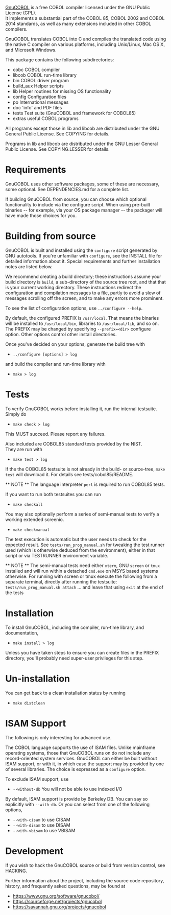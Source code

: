 [GnuCOBOL](https://www.gnu.org/software/gnucobol/) is a free
COBOL compiler licensed under the GNU Public License (GPL).  
It implements a substantial part of the COBOL 85,
COBOL 2002 and COBOL 2014 standards, as well as many extensions
included in other COBOL compilers.

GnuCOBOL translates COBOL into C and compiles the translated code
using the native C compiler on various platforms, including Unix/Linux,
Mac OS X, and Microsoft Windows.

This package contains the following subdirectories:

*    cobc        COBOL compiler
*    libcob      COBOL run-time library
*    bin         COBOL driver program
*    build_aux   Helper scripts
*    lib         Helper routines for missing OS functionality
*    config      Configuration files
*    po          International messages
*    doc         'info' and PDF files
*    tests       Test suite (GnuCOBOL and framework for COBOL85)
*    extras      useful COBOL programs

All programs except those in lib and libcob are distributed under
the GNU General Public License.  See COPYING for details.

Programs in lib and libcob are distributed under the GNU Lesser
General Public License.  See COPYING.LESSER for details.

Requirements
============

GnuCOBOL uses other software packages, some of these are necessary,
some optional.  See DEPENDENCIES.md for a complete list.

If building GnuCOBOL from source, you can choose which optional
functionality to include via the configure script.  When using
pre-built binaries -- for example, via your OS package 
manager -- the packager will have made those choices for you.  

Building from source
====================

GnuCOBOL is built and installed using the `configure` script generated
by GNU autotools.  If you're unfamiliar with `configure`, see the
INSTALL file for detailed information about it.  Special requirements
and further installation notes are listed below.

We recommend creating a build directory; these instructions assume
your build directory is `build`, a sub-directory of the source tree
root, and that that is your current working directory.  These
instructions redirect the configuration and compilation messages to a
file, partly to avoid a slew of messages scrolling off the screen, and
to make any errors more prominent.

To see the list of configuration options, use `../configure --help`. 

By default, the configured PREFIX is `/usr/local`.  That means the
binaries will be installed to `/usr/local/bin`, libraries to
`/usr/local/lib`, and so on.  The PREFIX may be changed by specifying
`--prefix=<dir>` configure option.  Other options control other 
install directories.  

Once you've decided on your options, generate the build tree with

*  `../configure [options] > log` 

and build the compiler and run-time library with 

*  `make > log`

Tests
=====

To verify GnuCOBOL works before installing it, run the internal
testsuite. Simply do

*  `make check > log`

This MUST succeed.  Please report any failures.

Also included are COBOL85 standard tests provided by the NIST.  
They are run with

* `make test > log`

If the the COBOL85 testsuite is not already in the build- or source-tree,
`make test` will download it.  For details see tests/cobol85/README.

** NOTE **
   The language interpreter `perl` is required to run COBOL85 tests.


 If you want to run both testsuites you can run
 
 *  `make checkall`


 You may also optionally perform a series of semi-manual tests to
 verify a working extended screenio.
 
 *  `make checkmanual`

 The test execution is automatic but the user needs to check for
 the expected result. See `tests/run_prog_manual.sh` for tweaking the
 test runner used (which is otherwise deduced from the environment),
 either in that script or via TESTRUNNER environment variable.

** NOTE **
   The semi-manual tests need either `xterm`, GNU `screen` or `tmux`
   installed and will run within a detached `cmd.exe` on MSYS based
   systems otherwise.
   For running with screen or tmux execute the following from
   a separate terminal, directly after running the testsuite:
   `tests/run_prog_manual.sh attach`
   ... and leave that using `exit` at the end of the tests

Installation
============

To install GnuCOBOL, including the compiler, run-time library, and
documentation, 
 
 * `make install > log`

Unless you have taken steps to ensure you can create files in the
PREFIX directory, you'll probably need super-user privileges for this step.  


Un-installation
===============

You can get back to a clean installation status by running

*  `make distclean`

ISAM Support
============

The following is only interesting for advanced use.  

The COBOL language supports the use of ISAM files.  Unlike mainframe
operating systems, those that GnuCOBOL runs on do not include any
record-oriented system services. GnuCOBOL can either be built without
ISAM support, or with it, in which case the support may by provided by
one of several libraries.  The choice is expressed as a `configure`
option.

To exclude ISAM support, use 

*  `--without-db` You will not be able to use indexed I/O

By default, ISAM support is provide by Berkeley DB. You can say so
explicitly with `--with-db`.  Or you can select from one of the
following options,

*  `--with-cisam` to use CISAM
*  `--with-disam` to use DISAM
*  `--with-vbisam` to use VBISAM

Development
===========

If you wish to hack the GnuCOBOL source or build from version control,
see HACKING.

Further information about the project, including the source code repository,
history, and frequently asked questions, may be found at 

*  https://www.gnu.org/software/gnucobol/
*  https://sourceforge.net/projects/gnucobol
*  https://savannah.gnu.org/projects/gnucobol

